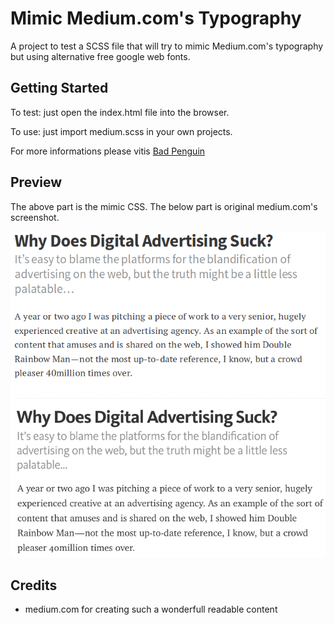 # Mimic Medium.com's Typography

A project to test a SCSS file that will try to mimic Medium.com's typography but using alternative free google web fonts.

## Getting Started

To test: just open the index.html file into the browser.

To use: just import medium.scss in your own projects. 

For more informations please vitis [Bad Penguin](http://www.badpenguin.org)

## Preview

The above part is the mimic CSS. The below part is original medium.com's screenshot.

![Mimic vs Medium](img/mimic-preview.png)

## Credits

- medium.com for creating such a wonderfull readable content

